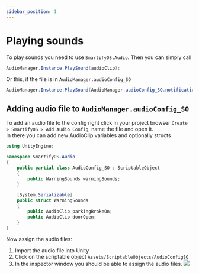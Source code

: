```yaml
---
sidebar_position: 1
---
```


# Playing sounds
To play sounds you need to use `SmartifyOS.Audio`.
Then you can simply call

```cs
AudioManager.Instance.PlaySound(audioClip);
```
Or this, if the file is in `AudioManager.audioConfig_SO`
```cs
AudioManager.Instance.PlaySound(AudioManager.audioConfig_SO.notificationSounds.info);
```

## Adding audio file to `AudioManager.audioConfig_SO`
To add an audio file to the config right click in your project browser `Create > SmartifyOS > Add Audio Config`, name the file and open it.
\
In there you can add new AudioClip variables and optionally structs
```cs
using UnityEngine;

namespace SmartifyOS.Audio
{
    public partial class AudioConfig_SO : ScriptableObject
    {
        public WarningSounds warningSounds;
    }

    [System.Serializable]
    public struct WarningSounds
    {
        public AudioClip parkingBrakeOn;
        public AudioClip doorOpen;
    }
}
```

Now assign the audio files:
1. Import the audio file into Unity
2. Click on the scriptable object `Assets/ScriptableObjects/AudioConfigSO`
3. In the inspector window you should be able to assign the audio files.
   ![](/img/audio-config-so.png)